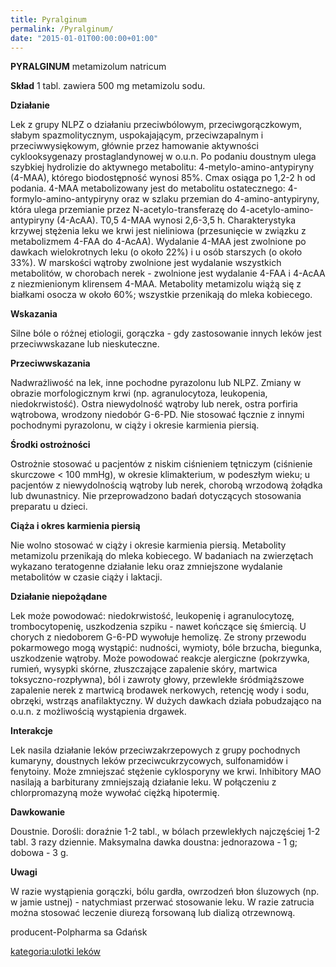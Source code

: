 ```yaml
---
title: Pyralginum
permalink: /Pyralginum/
date: "2015-01-01T00:00:00+01:00"
---
```


**PYRALGINUM** metamizolum natricum

**Skład** 1 tabl. zawiera 500 mg metamizolu sodu.

**Działanie**

Lek z grupy NLPZ o działaniu przeciwbólowym, przeciwgorączkowym, słabym spazmolitycznym, uspokajającym, przeciwzapalnym i przeciwwysiękowym, głównie przez hamowanie aktywności cyklooksygenazy prostaglandynowej w o.u.n. Po podaniu doustnym ulega szybkiej hydrolizie do aktywnego metabolitu: 4-metylo-amino-antypiryny (4-MAA), którego biodostępność wynosi 85%. Cmax osiąga po 1,2-2 h od podania. 4-MAA metabolizowany jest do metabolitu ostatecznego: 4-formylo-amino-antypiryny oraz w szlaku przemian do 4-amino-antypiryny, która ulega przemianie przez N-acetylo-transferazę do 4-acetylo-amino-antypiryny (4-AcAA). T0,5 4-MAA wynosi 2,6-3,5 h. Charakterystyka krzywej stężenia leku we krwi jest nieliniowa (przesunięcie w związku z metabolizmem 4-FAA do 4-AcAA). Wydalanie 4-MAA jest zwolnione po dawkach wielokrotnych leku (o około 22%) i u osób starszych (o około 33%). W marskości wątroby zwolnione jest wydalanie wszystkich metabolitów, w chorobach nerek - zwolnione jest wydalanie 4-FAA i 4-AcAA z niezmienionym klirensem 4-MAA. Metabolity metamizolu wiążą się z białkami osocza w około 60%; wszystkie przenikają do mleka kobiecego.

**Wskazania**

Silne bóle o różnej etiologii, gorączka - gdy zastosowanie innych leków jest przeciwwskazane lub nieskuteczne.

**Przeciwwskazania**

Nadwrażliwość na lek, inne pochodne pyrazolonu lub NLPZ. Zmiany w obrazie morfologicznym krwi (np. agranulocytoza, leukopenia, niedokrwistość). Ostra niewydolność wątroby lub nerek, ostra porfiria wątrobowa, wrodzony niedobór G-6-PD. Nie stosować łącznie z innymi pochodnymi pyrazolonu, w ciąży i okresie karmienia piersią.

**Środki ostrożności**

Ostrożnie stosować u pacjentów z niskim ciśnieniem tętniczym (ciśnienie skurczowe \< 100 mmHg), w okresie klimakterium, w podeszłym wieku; u pacjentów z niewydolnością wątroby lub nerek, chorobą wrzodową żołądka lub dwunastnicy. Nie przeprowadzono badań dotyczących stosowania preparatu u dzieci.

**Ciąża i okres karmienia piersią**

Nie wolno stosować w ciąży i okresie karmienia piersią. Metabolity metamizolu przenikają do mleka kobiecego. W badaniach na zwierzętach wykazano teratogenne działanie leku oraz zmniejszone wydalanie metabolitów w czasie ciąży i laktacji.

**Działanie niepożądane**

Lek może powodować: niedokrwistość, leukopenię i agranulocytozę, trombocytopenię, uszkodzenia szpiku - nawet kończące się śmiercią. U chorych z niedoborem G-6-PD wywołuje hemolizę. Ze strony przewodu pokarmowego mogą wystąpić: nudności, wymioty, bóle brzucha, biegunka, uszkodzenie wątroby. Może powodować reakcje alergiczne (pokrzywka, rumień, wysypki skórne, złuszczające zapalenie skóry, martwica toksyczno-rozpływna), ból i zawroty głowy, przewlekłe śródmiąższowe zapalenie nerek z martwicą brodawek nerkowych, retencję wody i sodu, obrzęki, wstrząs anafilaktyczny. W dużych dawkach działa pobudzająco na o.u.n. z możliwością wystąpienia drgawek.

**Interakcje**

Lek nasila działanie leków przeciwzakrzepowych z grupy pochodnych kumaryny, doustnych leków przeciwcukrzycowych, sulfonamidów i fenytoiny. Może zmniejszać stężenie cyklosporyny we krwi. Inhibitory MAO nasilają a barbiturany zmniejszają działanie leku. W połączeniu z chlorpromazyną może wywołać ciężką hipotermię.

**Dawkowanie**

Doustnie. Dorośli: doraźnie 1-2 tabl., w bólach przewlekłych najczęściej 1-2 tabl. 3 razy dziennie. Maksymalna dawka doustna: jednorazowa - 1 g; dobowa - 3 g.

**Uwagi**

W razie wystąpienia gorączki, bólu gardła, owrzodzeń błon śluzowych (np. w jamie ustnej) - natychmiast przerwać stosowanie leku. W razie zatrucia można stosować leczenie diurezą forsowaną lub dializą otrzewnową.

producent-Polpharma sa Gdańsk

[kategoria:ulotki leków](/atopedia/kategoria:ulotki_leków "wikilink")